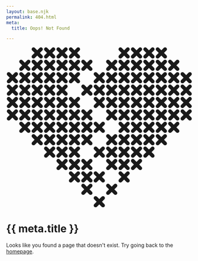 ```yaml
---
layout: base.njk
permalink: 404.html
meta:
  title: Oops! Not Found

---
```


<svg xmlns="http://www.w3.org/2000/svg" xmlns:xlink="http://www.w3.org/1999/xlink" viewBox="0 0 150 130" xml:space="preserve" class="error-image">
  <defs>
    <marker id="heartX" viewBox="0 0 10 10" markerWidth="10" markerHeight="10" class="heart">
      <line stroke-width="3" stroke-linecap="round" x1="2" y1="2" x2="8" y2="8" stroke="currentColor" />
      <line stroke-width="3" stroke-linecap="round" x1="2" y1="8" x2="8" y2="2" stroke="currentColor" />
    </marker>
  </defs> 
  <path d="M20,0 30,0 40,0 50,0 90,0 100,0 110,0 120,0" marker-start="url(#heartX)" marker-mid="url(#heartX)" marker-end="url(#heartX)" />
  <path d="M10,10 20,10 30,10 40,10 50,10 60,10 80,10 90,10 100,10 110,10 120,10 130,10" marker-start="url(#heartX)" marker-mid="url(#heartX)" marker-end="url(#heartX)" />
  <path d="M0,20 10,20 20,20 30,20 40,20 50,20 70,20 80,20 90,20 100,20 110,20 120,20 130,20 140,20" marker-start="url(#heartX)" marker-mid="url(#heartX)" marker-end="url(#heartX)" />
  <path d="M0,30 10,30 20,30 30,30 40,30 60,30 70,30 80,30 90,30 100,30 110,30 120,30 130,30 140,30" marker-start="url(#heartX)" marker-mid="url(#heartX)" marker-end="url(#heartX)" />
  <path d="M0,40 10,40 20,40 30,40 40,40 50,40 70,40 80,40 90,40 100,40 110,40 120,40 130,40 140,40" marker-start="url(#heartX)" marker-mid="url(#heartX)" marker-end="url(#heartX)" />
  <path d="M0,50 10,50 20,50 30,50 40,50 50,50 60,50 80,50 90,50 100,50 110,50 120,50 130,50 140,50" marker-start="url(#heartX)" marker-mid="url(#heartX)" marker-end="url(#heartX)" />
  <path d="M10,60 20,60 30,60 40,60 50,60 60,60 70,60 90,60 100,60 110,60 120,60 130,60" marker-start="url(#heartX)" marker-mid="url(#heartX)" marker-end="url(#heartX)" />
  <path d="M20,70 30,70 40,70 50,70 60,70 80,70 90,70 100,70 110,70 120,70" marker-start="url(#heartX)" marker-mid="url(#heartX)" marker-end="url(#heartX)" />
  <path d="M30,80 40,80 50,80 70,80 80,80 90,80 100,80 110,80" marker-start="url(#heartX)" marker-mid="url(#heartX)" marker-end="url(#heartX)" />
  <path d="M40,90 50,90 60,90 80,90 90,90 100,90" marker-start="url(#heartX)" marker-mid="url(#heartX)" marker-end="url(#heartX)" />
  <path d="M50,100 60,100 70,100 90,100" marker-start="url(#heartX)" marker-mid="url(#heartX)" marker-end="url(#heartX)" />
  <path d="M60,110 80,110" marker-start="url(#heartX)" marker-mid="url(#heartX)" marker-end="url(#heartX)" />
  <path d="M70,120" marker-start="url(#heartX)" marker-mid="url(#heartX)" marker-end="url(#heartX)" />
</svg>

# {{ meta.title }}

Looks like you found a page that doesn't exist. Try going back to the [homepage](/).